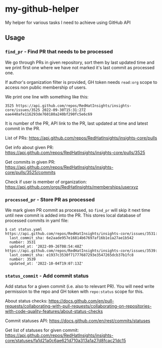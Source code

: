 # my-github-helper

My helper for various tasks I need to achieve using GitHub API


## Usage

### `find_pr` - Find PR that needs to be processed

We go through PRs in given repository, sort them by last updated time
and we print first one where we have not marked it's last commit as
processed one.

If author's organization filter is provided, GH token needs `read:org`
scope to access non public membership of users.

We print one line with something like this:

    3525 https://api.github.com/repos/RedHatInsights/insights-core/issues/3525 2022-09-30T15:31:27Z eae440afe116293de760180a240bf290fc5e6c69

It is number of the PR, API link to the PR, last updated at time
and latest commit in the PR.

List of PRs: <https://api.github.com/repos/RedHatInsights/insights-core/pulls>

Get info about given PR: <https://api.github.com/repos/RedHatInsights/insights-core/pulls/3525>

Get commits in given PR: <https://api.github.com/repos/RedHatInsights/insights-core/pulls/3525/commits>

Check if user is member of organization: <https://api.github.com/orgs/RedHatInsights/memberships/userxyz>


### `processed_pr` - Store PR as processed

We mark given PR commit as processed, so `find_pr` will skip it next
time until new commit is added into the PR. This stores local database
of processed commits in yaml file:

    $ cat status.yaml
    https://api.github.com/repos/RedHatInsights/insights-core/issues/3531:
      last_commit_sha: 6e2aade957e16814b67697af16b1e1a27ae1b542
      number: 3531
      updated_at: '2022-09-26T08:54:48Z'
    https://api.github.com/repos/RedHatInsights/insights-core/issues/3539:
      last_commit_sha: e1937c3530f71777687293e3547265dcb37b1fc8
      number: 3539
      updated_at: '2022-10-04T19:07:13Z'


### `status_commit` - Add commit status

Add status for a given commit (i.e. also to relevant PR). You will need write
permission to the repo and GH token with `repo:status` scope for this.

About status checks: <https://docs.github.com/en/pull-requests/collaborating-with-pull-requests/collaborating-on-repositories-with-code-quality-features/about-status-checks>

Commit statuses API: <https://docs.github.com/en/rest/commits/statuses>

Get list of statuses for given commit: <https://api.github.com/repos/RedHatInsights/insights-core/statuses/fa1d21a0c6ae621d710a313a1a27d8fcac21dc15>
